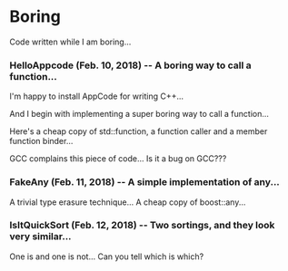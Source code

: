 # Boring
Code written while I am boring... 

### HelloAppcode (Feb. 10, 2018) -- A boring way to call a function...
I'm happy to install AppCode for writing C++...

And I begin with implementing a super boring way to call a function...

Here's a cheap copy of std::function, a function caller and a member function binder...

GCC complains this piece of code... Is it a bug on GCC???

### FakeAny (Feb. 11, 2018) -- A simple implementation of any...
A trivial type erasure technique... A cheap copy of boost::any...

### IsItQuickSort (Feb. 12, 2018) -- Two sortings, and they look very similar...
One is and one is not...
Can you tell which is which?



